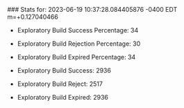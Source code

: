 <!DOCTYPE html>
<html>
	<head>
		<meta charset="utf-8">
		<title>i2p-stats</title>
	</head>
	<body>
### Stats for: 2023-06-19 10:37:28.084405876 -0400 EDT m=+0.127040466

 - Exploratory Build Success Percentage: 34
 - Exploratory Build Rejection Percentage: 30
 - Exploratory Build Expired Percentage: 34
 - Exploratory Build Success: 2936
 - Exploratory Build Reject: 2517
 - Exploratory Build Expired: 2936

	</body>
</html>